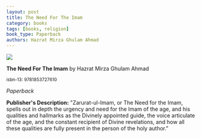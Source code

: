 ```yaml
---
layout: post
title: The Need For The Imam
category: books
tags: [books, religion]
book_type: Paperback
authors: Hazrat Mirza Ghulam Ahmad
---
```


<img src="http://books.google.com/books/content?id=N9UfW4k0G5AC&printsec=frontcover&img=1&zoom=1&edge=curl&source=gbs_api"/>

**The Need For The Imam** by Hazrat Mirza Ghulam Ahmad

<sup>isbn-13: 9781853727610</sup>

*Paperback*

**Publisher's Description:**
"Zarurat-ul-Imam, or The Need for the Imam, spells out in depth the urgency
and need for the Imam of the age, and his qualities and hallmarks as the
Divinely appointed guide, the voice articulate of the age, and the constant
recipient of Divine revelations, and how all these qualities are fully
present in the person of the holy author."